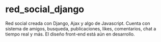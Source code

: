 # red_social_django
Red social creada con Django, Ajax y algo de Javascript. Cuenta con sistema de amigos, busqueda, publicaciones, likes, comentarios, chat a tiempo real y más. El diseño front-end está aún en desarrollo.
